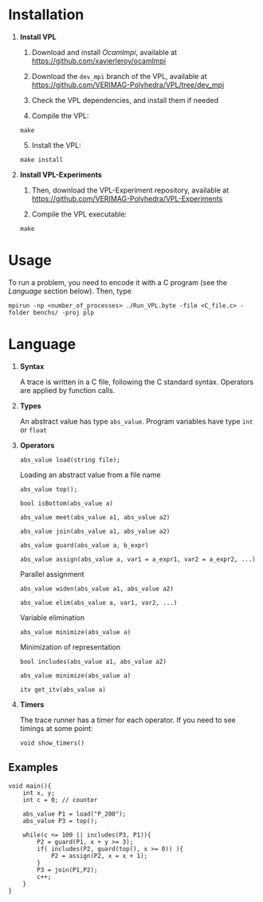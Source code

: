 # Installation

1. __Install VPL__
    1. Download and install _Ocamlmpi_, available at https://github.com/xavierleroy/ocamlmpi

    2. Download the `dev_mpi` branch of the VPL, available at https://github.com/VERIMAG-Polyhedra/VPL/tree/dev_mpi

    3. Check the VPL dependencies, and install them if needed

    4. Compile the VPL:

    ```
    make
    ```

    5. Install the VPL:

    ```
    make install
    ```

2. __Install VPL-Experiments__
    1. Then, download the VPL-Experiment repository, available at https://github.com/VERIMAG-Polyhedra/VPL-Experiments

    2. Compile the VPL executable:

    ```
    make
    ```

# Usage
To run a problem, you need to encode it with a C program (see the _Language_ section below).
Then, type

```
mpirun -np <number_of_processes> ./Run_VPL.byte -file <C_file.c> -folder benchs/ -proj plp
```

# Language

1. __Syntax__

	A trace is written in a C file, following the C standard syntax. Operators are applied by function calls.

2. __Types__

	An abstract value has type `abs_value`.
	Program variables have type `int` or `float`

3. __Operators__

	```
	abs_value load(string file);
	```
	Loading an abstract value from a file name

	```
	abs_value top();
	```

	```
	bool isBottom(abs_value a)
	```

	```
	abs_value meet(abs_value a1, abs_value a2)
	```

	```
	abs_value join(abs_value a1, abs_value a2)
	```

	```
	abs_value guard(abs_value a, b_expr)
	```

	```
	abs_value assign(abs_value a, var1 = a_expr1, var2 = a_expr2, ...)
	```
	Parallel assignment

	```
	abs_value widen(abs_value a1, abs_value a2)
	```

	```
	abs_value elim(abs_value a, var1, var2, ...)
	```
	Variable elimination

	```
	abs_value minimize(abs_value a)
	```
	Minimization of representation

	```
	bool includes(abs_value a1, abs_value a2)
	```

	```
	abs_value minimize(abs_value a)
	```

	```
	itv get_itv(abs_value a)
	```

4. __Timers__

	The trace runner has a timer for each operator. If you need to see timings at some point:

	```
	void show_timers()
	```

## Examples

```
void main(){
	int x, y;
	int c = 0; // counter

	abs_value P1 = load("P_200");
	abs_value P3 = top();

	while(c <= 100 || includes(P3, P1)){
		P2 = guard(P1, x + y >= 3);
		if( includes(P2, guard(top(), x >= 0)) ){
			P2 = assign(P2, x = x + 1);
		}
		P3 = join(P1,P2);
		c++;
	}
}
```
